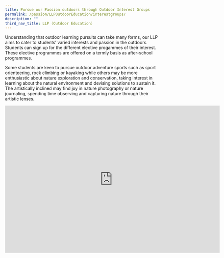 ```yaml
---
title: Pursue our Passion outdoors through Outdoor Interest Groups
permalink: /passion/LLPOutdoorEducation/interestgroups/
description: ""
third_nav_title: LLP (Outdoor Education)
---
```

Understanding that outdoor learning pursuits can take many forms, our LLP aims to cater to students’ varied interests and passion in the outdoors. Students can sign up for the different elective progammes of their interest. These elective programmes are offered on a termly basis as after-school programmes. 

Some students are keen to pursue outdoor adventure sports such as sport orienteering, rock climbing or kayaking while others may be more enthusiastic about nature exploration and conservation, taking interest in learning about the natural environment and devising solutions to sustain it. The artistically inclined may find joy in nature photography or nature journaling, spending time observing and capturing nature through their artistic lenses.
<iframe allowfullscreen="true" height="480" width="700" frameborder="0" src="https://docs.google.com/presentation/d/e/2PACX-1vTkK_K1IDlB9_Zqz_zfmD8lg2NcnZjkfeffF1Zw-z1qQGG-TUD4Iympm3Q6e9nXOBXx3hxWIDeUXAqo/embed?start=true&amp;loop=true&amp;delayms=3000"></iframe>